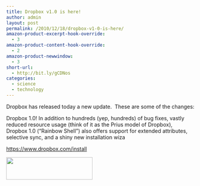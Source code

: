 ```yaml
---
title: Dropbox v1.0 is here!
author: admin
layout: post
permalink: /2010/12/18/dropbox-v1-0-is-here/
amazon-product-excerpt-hook-override:
  - 3
amazon-product-content-hook-override:
  - 2
amazon-product-newwindow:
  - 3
short-url:
  - http://bit.ly/gCDNos
categories:
  - science
  - technology
---
```

Dropbox has released today a new update.  These are some of the changes:

Dropbox 1.0! In addition to hundreds (yep, hundreds) of bug fixes, vastly reduced resource usage (think of it as the Prius model of Dropbox), Dropbox 1.0 (“Rainbow Shell”) also offers support for extended attributes, selective sync, and a shiny new installation wiza

<https://www.dropbox.com/install>

[<img class="alignnone" title="dropbox" src="https://www.dropbox.com/static/14624/images/logo.png" alt="" width="231" height="60" />][1]

 [1]: https://www.dropbox.com/insta